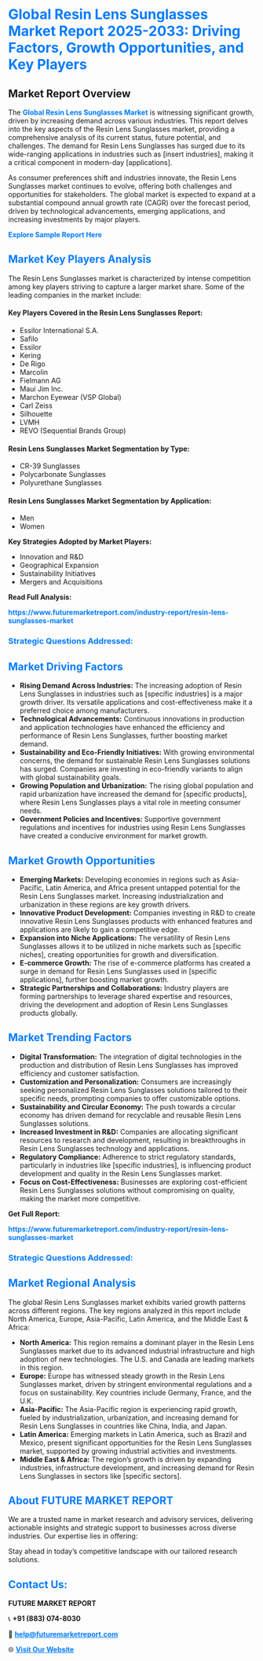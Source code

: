 <h1 style="color: #007BFF;">Global Resin Lens Sunglasses Market Report 2025-2033: Driving Factors, Growth Opportunities, and Key Players</h1>

<section id="overview">
<h2>Market Report Overview</h2>
<p>The <a href="https://www.futuremarketreport.com/industry-report/resin-lens-sunglasses-market" style="color: #007BFF; text-decoration: none;"><strong>Global Resin Lens Sunglasses Market</strong></a> is witnessing significant growth, driven by increasing demand across various industries. This report delves into the key aspects of the Resin Lens Sunglasses market, providing a comprehensive analysis of its current status, future potential, and challenges. The demand for Resin Lens Sunglasses has surged due to its wide-ranging applications in industries such as [insert industries], making it a critical component in modern-day [applications].</p>
<p>As consumer preferences shift and industries innovate, the Resin Lens Sunglasses market continues to evolve, offering both challenges and opportunities for stakeholders. The global market is expected to expand at a substantial compound annual growth rate (CAGR) over the forecast period, driven by technological advancements, emerging applications, and increasing investments by major players.</p>
</section>

<section id="overview">
<p><a href="https://www.futuremarketreport.com/request-sample/reportId=42902" style="color: #007BFF; text-decoration: none;"><strong>Explore Sample Report Here</strong></a></p>
</section>

<section id="key-players">
<h2 style="color: #007BFF;">Market Key Players Analysis</h2>
<p>The Resin Lens Sunglasses market is characterized by intense competition among key players striving to capture a larger market share. Some of the leading companies in the market include:</p>
<h4>Key Players Covered in the Resin Lens Sunglasses Report:</h4>
<ul><li>Essilor International S.A.</li><li>Safilo</li><li>Essilor</li><li>Kering</li><li>De Rigo</li><li>Marcolin</li><li>Fielmann AG</li><li>Maui Jim Inc.</li><li>Marchon Eyewear (VSP Global)</li><li>Carl Zeiss</li><li>Silhouette</li><li>LVMH</li><li>REVO (Sequential Brands Group)</li></ul>
<h4>Resin Lens Sunglasses Market Segmentation by Type:</h4>
<ul><li>CR-39 Sunglasses</li><li>Polycarbonate Sunglasses</li><li>Polyurethane Sunglasses</li></ul>

<h4>Resin Lens Sunglasses Market Segmentation by Application:</h4>
<ul><li>Men</li><li>Women</li></ul>
<p><strong>Key Strategies Adopted by Market Players:</strong></p>
<ul>
<li>Innovation and R&D</li>
<li>Geographical Expansion</li>
<li>Sustainability Initiatives</li>
<li>Mergers and Acquisitions</li>
</ul>
</section>

<section>
<p><strong>Read Full Analysis: </strong></p><a href="https://www.futuremarketreport.com/industry-report/resin-lens-sunglasses-market" style="color: #007BFF; text-decoration: none;"><strong>https://www.futuremarketreport.com/industry-report/resin-lens-sunglasses-market</strong></a>
<h3 style="color: #007BFF;">Strategic Questions Addressed:</h3>
</section>

<section id="driving-factors">
<h2 style="color: #007BFF;">Market Driving Factors</h2>
<ul>
<li><strong>Rising Demand Across Industries:</strong> The increasing adoption of Resin Lens Sunglasses in industries such as [specific industries] is a major growth driver. Its versatile applications and cost-effectiveness make it a preferred choice among manufacturers.</li>
<li><strong>Technological Advancements:</strong> Continuous innovations in production and application technologies have enhanced the efficiency and performance of Resin Lens Sunglasses, further boosting market demand.</li>
<li><strong>Sustainability and Eco-Friendly Initiatives:</strong> With growing environmental concerns, the demand for sustainable Resin Lens Sunglasses solutions has surged. Companies are investing in eco-friendly variants to align with global sustainability goals.</li>
<li><strong>Growing Population and Urbanization:</strong> The rising global population and rapid urbanization have increased the demand for [specific products], where Resin Lens Sunglasses plays a vital role in meeting consumer needs.</li>
<li><strong>Government Policies and Incentives:</strong> Supportive government regulations and incentives for industries using Resin Lens Sunglasses have created a conducive environment for market growth.</li>
</ul>
</section>

<section id="growth-opportunities">
<h2 style="color: #007BFF;">Market Growth Opportunities</h2>
<ul>
<li><strong>Emerging Markets:</strong> Developing economies in regions such as Asia-Pacific, Latin America, and Africa present untapped potential for the Resin Lens Sunglasses market. Increasing industrialization and urbanization in these regions are key growth drivers.</li>
<li><strong>Innovative Product Development:</strong> Companies investing in R&D to create innovative Resin Lens Sunglasses products with enhanced features and applications are likely to gain a competitive edge.</li>
<li><strong>Expansion into Niche Applications:</strong> The versatility of Resin Lens Sunglasses allows it to be utilized in niche markets such as [specific niches], creating opportunities for growth and diversification.</li>
<li><strong>E-commerce Growth:</strong> The rise of e-commerce platforms has created a surge in demand for Resin Lens Sunglasses used in [specific applications], further boosting market growth.</li>
<li><strong>Strategic Partnerships and Collaborations:</strong> Industry players are forming partnerships to leverage shared expertise and resources, driving the development and adoption of Resin Lens Sunglasses products globally.</li>
</ul>
</section>

<section id="trending-factors">
<h2 style="color: #007BFF;">Market Trending Factors</h2>
<ul>
<li><strong>Digital Transformation:</strong> The integration of digital technologies in the production and distribution of Resin Lens Sunglasses has improved efficiency and customer satisfaction.</li>
<li><strong>Customization and Personalization:</strong> Consumers are increasingly seeking personalized Resin Lens Sunglasses solutions tailored to their specific needs, prompting companies to offer customizable options.</li>
<li><strong>Sustainability and Circular Economy:</strong> The push towards a circular economy has driven demand for recyclable and reusable Resin Lens Sunglasses solutions.</li>
<li><strong>Increased Investment in R&D:</strong> Companies are allocating significant resources to research and development, resulting in breakthroughs in Resin Lens Sunglasses technology and applications.</li>
<li><strong>Regulatory Compliance:</strong> Adherence to strict regulatory standards, particularly in industries like [specific industries], is influencing product development and quality in the Resin Lens Sunglasses market.</li>
<li><strong>Focus on Cost-Effectiveness:</strong> Businesses are exploring cost-efficient Resin Lens Sunglasses solutions without compromising on quality, making the market more competitive.</li>
</ul>
</section>

<section>
<p><strong>Get Full Report: </strong></p><a href="https://www.futuremarketreport.com/industry-report/resin-lens-sunglasses-market" style="color: #007BFF; text-decoration: none;"><strong>https://www.futuremarketreport.com/industry-report/resin-lens-sunglasses-market</strong></a>
<h3 style="color: #007BFF;">Strategic Questions Addressed:</h3>
</section>


<section id="regional-analysis">
<h2 style="color: #007BFF;">Market Regional Analysis</h2>
<p>The global Resin Lens Sunglasses market exhibits varied growth patterns across different regions. The key regions analyzed in this report include North America, Europe, Asia-Pacific, Latin America, and the Middle East & Africa:</p>
<ul>
<li><strong>North America:</strong> This region remains a dominant player in the Resin Lens Sunglasses market due to its advanced industrial infrastructure and high adoption of new technologies. The U.S. and Canada are leading markets in this region.</li>
<li><strong>Europe:</strong> Europe has witnessed steady growth in the Resin Lens Sunglasses market, driven by stringent environmental regulations and a focus on sustainability. Key countries include Germany, France, and the U.K.</li>
<li><strong>Asia-Pacific:</strong> The Asia-Pacific region is experiencing rapid growth, fueled by industrialization, urbanization, and increasing demand for Resin Lens Sunglasses in countries like China, India, and Japan.</li>
<li><strong>Latin America:</strong> Emerging markets in Latin America, such as Brazil and Mexico, present significant opportunities for the Resin Lens Sunglasses market, supported by growing industrial activities and investments.</li>
<li><strong>Middle East & Africa:</strong> The region’s growth is driven by expanding industries, infrastructure development, and increasing demand for Resin Lens Sunglasses in sectors like [specific sectors].</li>
</ul>
</section>

<footer>
<h2 style="color: #007BFF;">About FUTURE MARKET REPORT</h2>
<p>We are a trusted name in market research and advisory services, delivering actionable insights and strategic support to businesses across diverse industries. Our expertise lies in offering:</p>

<p>Stay ahead in today’s competitive landscape with our tailored research solutions.</p>

<h2 style="color: #007BFF;">Contact Us:</h2>
<p><strong>FUTURE MARKET REPORT</strong></p>
<p>📞 <strong>+91 (883) 074-8030</strong></p>
<p>📧 <strong><a href="mailto:help@futuremarketreport.com" style="color: #007BFF;">help@futuremarketreport.com</a></strong></p>
<p>🌐 <strong><a href="https://www.futuremarketreport.com/" style="color: #007BFF;">Visit Our Website</a></strong></p>
</footer>